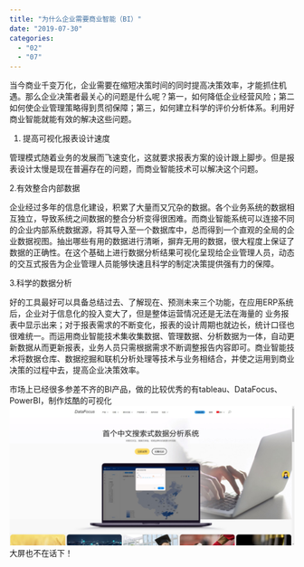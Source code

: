 ```yaml
---
title: "为什么企业需要商业智能（BI）"
date: "2019-07-30"
categories: 
  - "02"
  - "07"
---
```


当今商业千变万化，企业需要在缩短决策时间的同时提高决策效率，才能抓住机遇。那么企业决策者最关心的问题是什么呢？第一，如何降低企业经营风险；第二如何使企业管理策略得到贯彻保障；第三，如何建立科学的评价分析体系。利用好商业智能就能有效的解决这些问题。

1. 提高可视化报表设计速度

管理模式随着业务的发展而飞速变化，这就要求报表方案的设计跟上脚步。但是报表设计太慢是现在普遍存在的问题，而商业智能技术可以解决这个问题。

2.有效整合内部数据

企业经过多年的信息化建设，积累了大量而又冗杂的数据。各个业务系统的数据相互独立，导致系统之间数据的整合分析变得很困难。而商业智能系统可以连接不同的企业内部系统数据源，将其导入至一个数据库中，总而得到一个直观的全局的企业数据视图。抽出哪些有用的数据进行清晰，摒弃无用的数据，很大程度上保证了数据的正确性。在这个基础上进行数据分析结果可视化呈现给企业管理人员，动态的交互式报告为企业管理人员能够快速且科学的制定决策提供强有力的保障。

3.科学的数据分析

好的工具最好可以具备总结过去、了解现在、预测未来三个功能，在应用ERP系统后，企业对于信息化的投入变大了，但是整体运营情况还是无法在海量的 业务报表中显示出来；对于报表需求的不断变化，报表的设计周期也就边长，统计口径也很难统一。而运用商业智能技术集收集数据、管理数据、分析数据为一体，自动更新数据从而更新报表，业务人员只需根据需求不断调整报告内容即可。商业智能技术将数据仓库、数据挖掘和联机分析处理等技术与业务相结合，并使之运用到商业决策的过程中去，提高企业决策效率。

市场上已经很多参差不齐的BI产品，做的比较优秀的有tableau、DataFocus、PowerBI，制作炫酷的可视化 ![](images/word-image-480.png) 大屏也不在话下！
